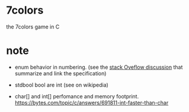 # 7colors
the 7colors game in C


# note

* enum behavior in numbering. (see the [stack Oveflow discussion](https://stackoverflow.com/questions/6434105/are-default-enum-values-in-c-the-same-for-all-compilers)
that summarize and link the specification)

* stdbool bool are int (see on wikipedia)

* char[] and int[] perfomance and memory footprint. https://bytes.com/topic/c/answers/691811-int-faster-than-char